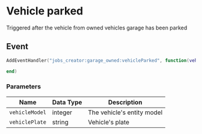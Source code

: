 # Vehicle parked

Triggered after the vehicle from owned vehicles garage has been parked

## Event

```lua
AddEventHandler("jobs_creator:garage_owned:vehicleParked", function(vehicleModel, vehiclePlate)

end)
```

### Parameters

| Name           | Data Type | Description                |
| -------------- | --------- | -------------------------- |
| `vehicleModel` | integer   | The vehicle's entity model |
| `vehiclePlate` | string    | Vehicle's plate            |
